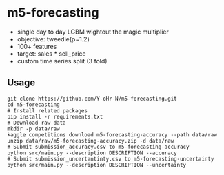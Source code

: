 # m5-forecasting

- single day to day LGBM wightout the magic multiplier
- objective: tweedie(p=1.2)
- 100+ features
- target: sales * sell_price
- custom time series split (3 fold)

## Usage

```
git clone https://github.com/Y-oHr-N/m5-forecasting.git
cd m5-forecasting
# Install related packages
pip install -r requirements.txt
# Download raw data
mkdir -p data/raw
kaggle competitions download m5-forecasting-accuracy --path data/raw
unzip data/raw/m5-forecasting-accuracy.zip -d data/raw
# Submit submission_accuracy.csv to m5-forecasting-accuracy
python src/main.py --description DESCRIPTION --accuracy
# Submit submission_uncertantinty.csv to m5-forecasting-uncertainty
python src/main.py --description DESCRIPTION --uncertainty
```
